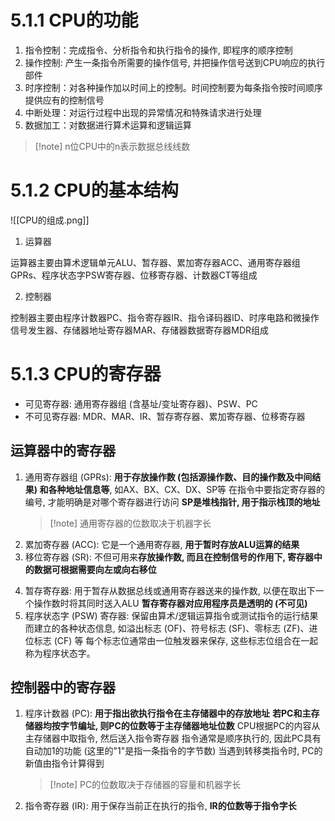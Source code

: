 # 5.1.1 CPU的功能

1. 指令控制：完成指令、分析指令和执行指令的操作, 即程序的顺序控制
2. 操作控制: 产生一条指令所需要的操作信号, 并把操作信号送到CPU响应的执行部件
3. 时序控制：对各种操作加以时间上的控制。时间控制要为每条指令按时间顺序提供应有的控制信号
4. 中断处理：对运行过程中出现的异常情况和特殊请求进行处理
5. 数据加工：对数据进行算术运算和逻辑运算


>[!note] n位CPU中的n表示数据总线线数

# 5.1.2 CPU的基本结构

![[CPU的组成.png]]

1. 运算器

运算器主要由算术逻辑单元ALU、暂存器、累加寄存器ACC、通用寄存器组GPRs、程序状态字PSW寄存器、位移寄存器、计数器CT等组成

2. 控制器

控制器主要由程序计数器PC、指令寄存器IR、指令译码器ID、时序电路和微操作信号发生器、存储器地址寄存器MAR、存储器数据寄存器MDR组成

# 5.1.3 CPU的寄存器

+ 可见寄存器: 通用寄存器组 (含基址/变址寄存器)、PSW、PC
+ 不可见寄存器: MDR、MAR、IR、暂存寄存器、累加寄存器、位移寄存器

## 运算器中的寄存器

1. 通用寄存器组  (GPRs): **用于存放操作数 (包括源操作数、目的操作数及中间结果) 和各种地址信息等**,  如AX、BX、CX、DX、SP等
   在指令中要指定寄存器的编号,  才能明确是对哪个寄存器进行访问
   **SP是堆栈指针,  用于指示栈顶的地址**
   >[!note] 通用寄存器的位数取决于机器字长
2. 累加寄存器  (ACC): 它是一个通用寄存器,  **用于暂时存放ALU运算的结果**
3. 移位寄存器 (SR): 不但可用来**存放操作数, 而且在控制信号的作用下, 寄存器中的数据可根据需要向左或向右移位**
4) 暂存寄存器: 用于暂存从数据总线或通用寄存器送来的操作数, 以便在取出下一个操作数时将其同时送入ALU
   **暂存寄存器对应用程序员是透明的 (不可见)** 
5) 程序状态字 (PSW) 寄存器: 保留由算术/逻辑运算指令或测试指令的运行结果而建立的各种状态信息, 如溢出标志 (OF)、符号标志 (SF)、零标志 (ZF)、进位标志 (CF) 等
   每个标志位通常由一位触发器来保存, 这些标志位组合在一起称为程序状态字。
## 控制器中的寄存器

1. 程序计数器 (PC): **用于指出欲执行指令在主存储器中的存放地址**
   **若PC和主存储器均按字节编址, 则PC的位数等于主存储器地址位数**
   CPU根据PC的内容从主存储器中取指令, 然后送入指令寄存器
   指令通常是顺序执行的, 因此PC具有自动加1的功能 (这里的"1"是指一条指令的字节数)
   当遇到转移类指令时, PC的新值由指令计算得到
   >[!note] PC的位数取决于存储器的容量和机器字长
2. 指令寄存器 (IR): 用于保存当前正在执行的指令, 
   **IR的位数等于指令字长**

